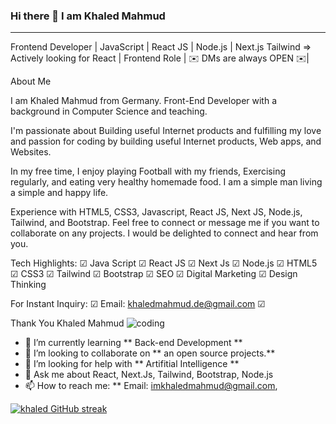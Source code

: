 ### Hi there 👋 I am Khaled Mahmud

<hr>

Frontend Developer | JavaScript | React JS | Node.js | Next.js Tailwind => Actively looking for React | Frontend Role | ✉️ DMs are always OPEN ✉️|

About Me

I am Khaled Mahmud from Germany. Front-End Developer with a background in Computer Science and teaching.

I'm passionate about Building useful Internet products and fulfilling my love and passion for coding by building useful Internet products, Web apps, and Websites.

In my free time, I enjoy playing Football with my friends, Exercising regularly, and eating very healthy homemade food. I am a simple man living a simple and happy life.

Experience with HTML5, CSS3, Javascript, React JS, Next JS, Node.js, Tailwind, and Bootstrap. Feel free to connect or message me if you want to collaborate on any projects. I would be delighted to connect and hear from you.

Tech Highlights: ☑ Java Script ☑ React JS ☑ Next Js  ☑ Node.js ☑ HTML5 ☑ CSS3 ☑ Tailwind ☑ Bootstrap ☑ SEO ☑ Digital Marketing ☑ Design Thinking

For Instant Inquiry: ☑ Email: khaledmahmud.de@gmail.com ☑ 

Thank You Khaled Mahmud                                                  ![coding](https://github.com/im-khaled/im-khaled/assets/142228658/cba6501d-9284-46fd-91bd-b67efeef3274)




- 🌱 I’m currently learning ** Back-end Development **                  
- 👯 I’m looking to collaborate on ** an open source projects.**       
- 🤔 I’m looking for help with ** Artifitial Intelligence **					 	
- 💬 Ask me about React, Next.Js, Tailwind, Bootstrap, Node.js         
- 📫 How to reach me: ** Email: imkhaledmahmud@gmail.com,                  

<p align="left">
  <a href="https://github.com/im-khaled">
    <img src="" alt="khaled GitHub streak"/>
  </a>
</p>
